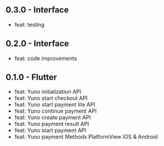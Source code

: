## 0.3.0 - Interface
- feat: testing
## 0.2.0 - Interface
- feat: code improvements
## 0.1.0 - Flutter
- feat: Yuno initialization API
- feat: Yuno start checkout API
- feat: Yuno start payment lite API
- feat: Yuno continue payment API
- feat: Yuno create payment API
- feat: Yuno payment result API
- feat: Yuno start payment API
- feat: Yuno payment Methods PlatformView IOS & Android